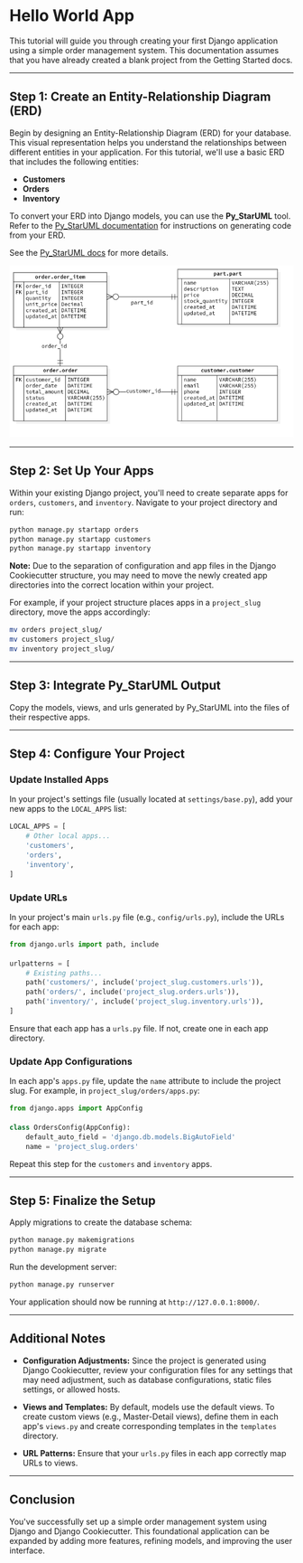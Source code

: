 
# Hello World App

This tutorial will guide you through creating your first Django application using a simple order management system. This documentation assumes that you have already created a blank project from the Getting Started docs.

---

## Step 1: Create an Entity-Relationship Diagram (ERD)

Begin by designing an Entity-Relationship Diagram (ERD) for your database. This visual representation helps you understand the relationships between different entities in your application. For this tutorial, we'll use a basic ERD that includes the following entities:

- **Customers**
- **Orders**
- **Inventory**

To convert your ERD into Django models, you can use the **Py_StarUML** tool. Refer to the [Py_StarUML documentation](https://github.com/your-repo/Py_StarUML) for instructions on generating code from your ERD.

See the [Py_StarUML docs](pystaruml) for more details. 

![ERD Example PNG](images/ERD_Example.png)

---

## Step 2: Set Up Your Apps

Within your existing Django project, you'll need to create separate apps for `orders`, `customers`, and `inventory`. Navigate to your project directory and run:

```bash
python manage.py startapp orders
python manage.py startapp customers
python manage.py startapp inventory
```

**Note:** Due to the separation of configuration and app files in the Django Cookiecutter structure, you may need to move the newly created app directories into the correct location within your project.

For example, if your project structure places apps in a `project_slug` directory, move the apps accordingly:

```bash
mv orders project_slug/
mv customers project_slug/
mv inventory project_slug/
```

---

## Step 3: Integrate Py_StarUML Output

Copy the models, views, and urls generated by Py_StarUML into the files of their respective apps. 

---

## Step 4: Configure Your Project

### Update Installed Apps

In your project's settings file (usually located at `settings/base.py`), add your new apps to the `LOCAL_APPS` list:

```python
LOCAL_APPS = [
    # Other local apps...
    'customers',
    'orders',
    'inventory',
]
```

### Update URLs

In your project's main `urls.py` file (e.g., `config/urls.py`), include the URLs for each app:

```python
from django.urls import path, include

urlpatterns = [
    # Existing paths...
    path('customers/', include('project_slug.customers.urls')),
    path('orders/', include('project_slug.orders.urls')),
    path('inventory/', include('project_slug.inventory.urls')),
]
```

Ensure that each app has a `urls.py` file. If not, create one in each app directory.

### Update App Configurations

In each app's `apps.py` file, update the `name` attribute to include the project slug. For example, in `project_slug/orders/apps.py`:

```python
from django.apps import AppConfig

class OrdersConfig(AppConfig):
    default_auto_field = 'django.db.models.BigAutoField'
    name = 'project_slug.orders'
```

Repeat this step for the `customers` and `inventory` apps.

---

## Step 5: Finalize the Setup

Apply migrations to create the database schema:

```bash
python manage.py makemigrations
python manage.py migrate
```

Run the development server:

```bash
python manage.py runserver
```

Your application should now be running at `http://127.0.0.1:8000/`.

---

## Additional Notes

- **Configuration Adjustments:** Since the project is generated using Django Cookiecutter, review your configuration files for any settings that may need adjustment, such as database configurations, static files settings, or allowed hosts.

- **Views and Templates:** By default, models use the default views. To create custom views (e.g., Master-Detail views), define them in each app's `views.py` and create corresponding templates in the `templates` directory.

- **URL Patterns:** Ensure that your `urls.py` files in each app correctly map URLs to views.

---

## Conclusion

You've successfully set up a simple order management system using Django and Django Cookiecutter. This foundational application can be expanded by adding more features, refining models, and improving the user interface. 